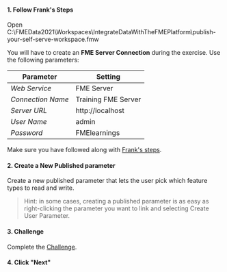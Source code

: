 <head><base target="_blank"> </head>

#### 1. Follow Frank's Steps
Open C:\FMEData2021\Workspaces\IntegrateDataWithTheFMEPlatform\publish-your-self-serve-workspace.fmw

You will have to create an **FME Server Connection** during the exercise. Use the following parameters:  

| Parameter | Setting |
| -- | -- |
*Web Service* | FME Server
*Connection Name* | Training FME Server
*Server URL* | http://localhost
*User Name* | admin
*Password* | FMElearnings

Make sure you have followed along with [Frank's steps](https://safe.my.trailhead.com/content/safe/modules/automate-workflows/publish-a-self-serve-workspace-to-the-web).

#### 2. Create a New Published parameter
Create a new published parameter that lets the user pick which feature types to read and write.
>Hint: in some cases, creating a published parameter is as easy as right-clicking the parameter you want to link and selecting Create User Parameter.

#### 3. Challenge
Complete the [Challenge](https://safe.my.trailhead.com/content/safe/modules/automate-workflows/publish-a-self-serve-workspace-to-the-web#challenge).

#### 4. Click "Next"
